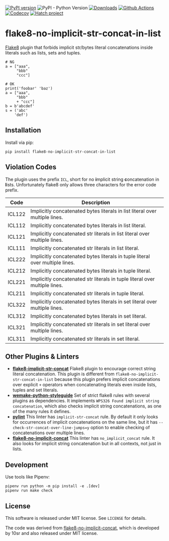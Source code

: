 [![PyPI version](https://badge.fury.io/py/flake8-no-implicit-str-concat-in-list.svg)](https://badge.fury.io/py/flake8-no-implicit-str-concat-in-list)
![PyPI - Python Version](https://img.shields.io/pypi/pyversions/flake8-no-implicit-str-concat-in-list)
[![Downloads](https://pepy.tech/badge/flake8-no-implicit-str-concat-in-list/month)](https://pepy.tech/project/flake8-no-implicit-str-concat-in-list)
[![Github Actions](https://github.com/johnzielke/flake8-no-implicit-str-concat-in-list/workflows/build/badge.svg?event=push)](https://github.com/johnzielke/flake8-no-implicit-str-concat-in-list/actions)
[![Codecov](https://codecov.io/gh/johnzielke/flake8-no-implicit-str-concat-in-list/branch/master/graph/badge.svg)](https://codecov.io/gh/johnzielke/flake8-no-implicit-str-concat-in-list)
[![Hatch project](https://img.shields.io/badge/%F0%9F%A5%9A-Hatch-4051b5.svg)](https://github.com/pypa/hatch)



flake8-no-implicit-str-concat-in-list
=========================

[Flake8][] plugin that forbids implicit str/bytes literal concatenations inside literals such as lists, sets and tuples.

    # NG
    a = ["aaa",
         "bbb"
         "ccc"]

    # OK
    print('foobar' 'baz')
    a = ["aaa",
         "bbb"
         + "ccc"]
    b = b'abcdef'
    s = ('abc'
        'def')
 

Installation
------------

Install via pip:

    pip install flake8-no-implicit-str-concat-in-list


Violation Codes
---------------

The plugin uses the prefix `ICL`, short for no **i**mplicit string **c**oncatenation in **l**ists.
Unfortunately flake8 only allows three characters for the error code prefix.

| Code  | Description                                                |
| ----- | ---------------------------------------------------------- |
| ICL122 | Implicitly concatenated bytes literals in list literal over multiple lines.      |
| ICL112 | Implicitly concatenated bytes literals in list literal.                          |
| ICL121 | Implicitly concatenated str literals in list literal over multiple lines.        |
| ICL111 | Implicitly concatenated str literals in list literal.                            |
| ICL222 | Implicitly concatenated bytes literals in tuple literal over multiple lines.     |
| ICL212 | Implicitly concatenated bytes literals in tuple literal.                         |
| ICL221 | Implicitly concatenated str literals in tuple literal over multiple lines.       |
| ICL211 | Implicitly concatenated str literals in tuple literal.                           |
| ICL322 | Implicitly concatenated bytes literals in set literal over multiple lines.       |
| ICL312 | Implicitly concatenated bytes literals in set literal.                           |
| ICL321 | Implicitly concatenated str literals in set literal over multiple lines.         |
| ICL311 | Implicitly concatenated str literals in set literal.                             |


Other Plugins & Linters
-----------------------

- [**flake8-implicit-str-concat**][flake8-implicit-str-concat]
  Flake8 plugin to encourage correct string literal concatenation.
  This plugin is different from `flake8-no-implicit-str-concat-in-list`
  because this plugin prefers implicit concatenations over explicit `+`
  operators when concatenating literals even inside lists, tuples and set literals.
- [**wemake-python-styleguide**][wemake-python-styleguide]
  Set of strict flake8 rules with several plugins as dependencies.
  It implements `WPS326 Found implicit string concatenation`, which also
  checks implicit string concatenations, as one of the many rules it defines.
- [**pylint**][pylint] 
  This linter has `implicit-str-concat` rule.
  By default it only looks for occurrences of implicit concatenations on the
  same line, but it has `--check-str-concat-over-line-jumps=y` option
  to enable checking of concatenations over multiple lines.
- [**flake8-no-implicit-concat**][flake8-no-implicit-concat] 
  This linter has `no_implicit_concat` rule.
  It also looks for implicit string concatenation but in all contexts,
  not just in lists.

Development
-----------

Use tools like Pipenv:

    pipenv run python -m pip install -e .[dev]
    pipenv run make check


License
-------

This software is released under MIT license. See `LICENSE` for details.

The code was derived from [flake8-no-implicit-concat][], which is developed by
10sr and also released under MIT license.



[Flake8]: https://flake8.pycqa.org/en/latest/
[flake8-implicit-str-concat]: https://github.com/keisheiled/flake8-implicit-str-concat
[flake8-no-implicit-concat]: https://github.com/10sr/flake8-no-implicit-concat
[wemake-python-styleguide]: https://github.com/wemake-services/wemake-python-styleguide
[pylint]: https://github.com/PyCQA/pylint

